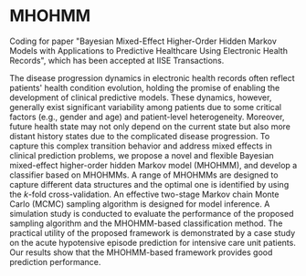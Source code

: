 # MHOHMM
Coding for paper "Bayesian Mixed-Effect Higher-Order Hidden Markov Models with Applications to Predictive Healthcare Using Electronic Health Records", which has been accepted at IISE Transactions.

The disease progression dynamics in electronic health records often reflect patients' health condition evolution, holding the promise of enabling the development of clinical predictive models. These dynamics, however, generally exist significant variability among patients due to some critical factors (e.g., gender and age) and patient-level heterogeneity. Moreover, future health state may not only depend on the current state but also more distant history states due to the complicated disease progression. To capture this complex transition behavior and address mixed effects in clinical prediction problems, we propose a novel and flexible Bayesian mixed-effect higher-order hidden Markov model (MHOHMM), and develop a classifier based on MHOHMMs. A range of MHOHMMs are designed to capture different data structures and the optimal one is identified by using the $k$-fold cross-validation. An effective two-stage Markov chain Monte Carlo (MCMC) sampling algorithm is designed for model inference. A simulation study is conducted to evaluate the performance of the proposed sampling algorithm and the MHOHMM-based classification method. The practical utility of the proposed framework is demonstrated by a case study on the acute hypotensive episode prediction for intensive care unit patients. Our results show that the MHOHMM-based framework provides good prediction performance.
